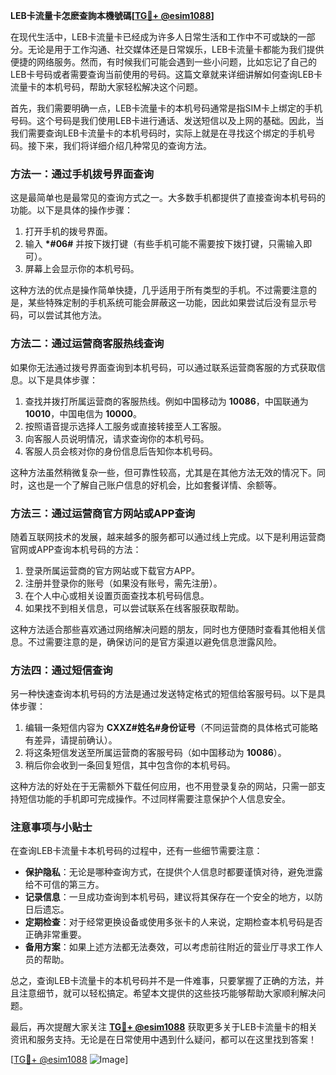 **LEB卡流量卡怎麽查詢本機號碼[[TG💪+ @esim1088](https://t.me/s/esim1088)]**

在现代生活中，LEB卡流量卡已经成为许多人日常生活和工作中不可或缺的一部分。无论是用于工作沟通、社交媒体还是日常娱乐，LEB卡流量卡都能为我们提供便捷的网络服务。然而，有时候我们可能会遇到一些小问题，比如忘记了自己的LEB卡号码或者需要查询当前使用的号码。这篇文章就来详细讲解如何查询LEB卡流量卡的本机号码，帮助大家轻松解决这个问题。

首先，我们需要明确一点，LEB卡流量卡的本机号码通常是指SIM卡上绑定的手机号码。这个号码是我们使用LEB卡进行通话、发送短信以及上网的基础。因此，当我们需要查询LEB卡流量卡的本机号码时，实际上就是在寻找这个绑定的手机号码。接下来，我们将详细介绍几种常见的查询方法。

### 方法一：通过手机拨号界面查询

这是最简单也是最常见的查询方式之一。大多数手机都提供了直接查询本机号码的功能。以下是具体的操作步骤：

1. 打开手机的拨号界面。
2. 输入 **\*#06#** 并按下拨打键（有些手机可能不需要按下拨打键，只需输入即可）。
3. 屏幕上会显示你的本机号码。

这种方法的优点是操作简单快捷，几乎适用于所有类型的手机。不过需要注意的是，某些特殊定制的手机系统可能会屏蔽这一功能，因此如果尝试后没有显示号码，可以尝试其他方法。

### 方法二：通过运营商客服热线查询

如果你无法通过拨号界面查询到本机号码，可以通过联系运营商客服的方式获取信息。以下是具体步骤：

1. 查找并拨打所属运营商的客服热线。例如中国移动为 **10086**，中国联通为 **10010**，中国电信为 **10000**。
2. 按照语音提示选择人工服务或直接转接至人工客服。
3. 向客服人员说明情况，请求查询你的本机号码。
4. 客服人员会核对你的身份信息后告知你本机号码。

这种方法虽然稍微复杂一些，但可靠性较高，尤其是在其他方法无效的情况下。同时，这也是一个了解自己账户信息的好机会，比如套餐详情、余额等。

### 方法三：通过运营商官方网站或APP查询

随着互联网技术的发展，越来越多的服务都可以通过线上完成。以下是利用运营商官网或APP查询本机号码的方法：

1. 登录所属运营商的官方网站或下载官方APP。
2. 注册并登录你的账号（如果没有账号，需先注册）。
3. 在个人中心或相关设置页面查找本机号码信息。
4. 如果找不到相关信息，可以尝试联系在线客服获取帮助。

这种方法适合那些喜欢通过网络解决问题的朋友，同时也方便随时查看其他相关信息。不过需要注意的是，确保访问的是官方渠道以避免信息泄露风险。

### 方法四：通过短信查询

另一种快速查询本机号码的方法是通过发送特定格式的短信给客服号码。以下是具体步骤：

1. 编辑一条短信内容为 **CXXZ#姓名#身份证号**（不同运营商的具体格式可能略有差异，请提前确认）。
2. 将这条短信发送至所属运营商的客服号码（如中国移动为 **10086**）。
3. 稍后你会收到一条回复短信，其中包含你的本机号码。

这种方法的好处在于无需额外下载任何应用，也不用登录复杂的网站，只需一部支持短信功能的手机即可完成操作。不过同样需要注意保护个人信息安全。

### 注意事项与小贴士

在查询LEB卡流量卡本机号码的过程中，还有一些细节需要注意：

- **保护隐私**：无论是哪种查询方式，在提供个人信息时都要谨慎对待，避免泄露给不可信的第三方。
- **记录信息**：一旦成功查询到本机号码，建议将其保存在一个安全的地方，以防日后遗忘。
- **定期检查**：对于经常更换设备或使用多张卡的人来说，定期检查本机号码是否正确非常重要。
- **备用方案**：如果上述方法都无法奏效，可以考虑前往附近的营业厅寻求工作人员的帮助。

总之，查询LEB卡流量卡的本机号码并不是一件难事，只要掌握了正确的方法，并且注意细节，就可以轻松搞定。希望本文提供的这些技巧能够帮助大家顺利解决问题。

最后，再次提醒大家关注 **[TG💪+ @esim1088](https://t.me/s/esim1088)** 获取更多关于LEB卡流量卡的相关资讯和服务支持。无论是在日常使用中遇到什么疑问，都可以在这里找到答案！

[[TG💪+ @esim1088](https://t.me/s/esim1088) ![Image](https://i.postimg.cc/4NQfJmqS/Snipaste-2025-05-13-00-14-12.png)]